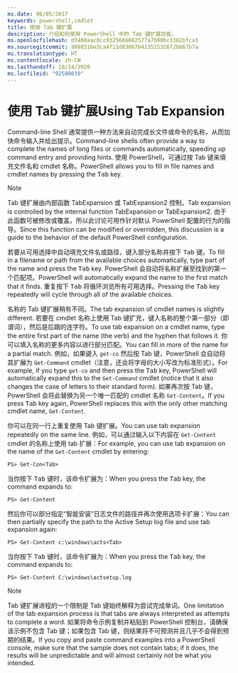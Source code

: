 ```yaml
---
ms.date: 06/05/2017
keywords: powershell,cmdlet
title: 使用 Tab 键扩展
description: 介绍如何使用 PowerShell 中的 Tab 键扩展功能。
ms.openlocfilehash: d3408aac8cc9325666082577a7b00bc3362bfca3
ms.sourcegitcommit: 9080316e3ca4f11d83067b41351531672b667b7a
ms.translationtype: HT
ms.contentlocale: zh-CN
ms.lasthandoff: 10/24/2020
ms.locfileid: "92500039"
---
```

# <a name="using-tab-expansion"></a><span data-ttu-id="17429-104">使用 Tab 键扩展</span><span class="sxs-lookup"><span data-stu-id="17429-104">Using Tab Expansion</span></span>

<span data-ttu-id="17429-105">Command-line Shell 通常提供一种方法来自动完成长文件或命令的名称，从而加快命令输入并给出提示。</span><span class="sxs-lookup"><span data-stu-id="17429-105">Command-line shells often provide a way to complete the names of long files or commands automatically, speeding up command entry and providing hints.</span></span> <span data-ttu-id="17429-106">使用 PowerShell，可通过按 Tab 键来填充文件名和 cmdlet 名称<kbd></kbd>。</span><span class="sxs-lookup"><span data-stu-id="17429-106">PowerShell allows you to fill in file names and cmdlet names by pressing the <kbd>Tab</kbd> key.</span></span>

> [!NOTE]
> <span data-ttu-id="17429-107">Tab 键扩展由内部函数 TabExpansion 或 TabExpansion2 控制。</span><span class="sxs-lookup"><span data-stu-id="17429-107">Tab expansion is controlled by the internal function TabExpansion or TabExpansion2.</span></span> <span data-ttu-id="17429-108">由于此函数可被修改或覆盖，所以此讨论可用作针对默认 PowerShell 配置的行为的指导。</span><span class="sxs-lookup"><span data-stu-id="17429-108">Since this function can be modified or overridden, this discussion is a guide to the behavior of the default PowerShell configuration.</span></span>

<span data-ttu-id="17429-109">若要从可用选择中自动填充文件名或路径，键入部分名称并按下 <kbd>Tab</kbd> 键。</span><span class="sxs-lookup"><span data-stu-id="17429-109">To fill in a filename or path from the available choices automatically, type part of the name and press the <kbd>Tab</kbd> key.</span></span> <span data-ttu-id="17429-110">PowerShell 会自动将名称扩展至找到的第一个匹配项。</span><span class="sxs-lookup"><span data-stu-id="17429-110">PowerShell will automatically expand the name to the first match that it finds.</span></span> <span data-ttu-id="17429-111">重复按下 <kbd>Tab</kbd> 将循环浏览所有可用选择。</span><span class="sxs-lookup"><span data-stu-id="17429-111">Pressing the <kbd>Tab</kbd> key repeatedly will cycle through all of the available choices.</span></span>

<span data-ttu-id="17429-112">名称的 Tab 键扩展稍有不同。</span><span class="sxs-lookup"><span data-stu-id="17429-112">The tab expansion of cmdlet names is slightly different.</span></span> <span data-ttu-id="17429-113">若要在 cmdlet 名称上使用 Tab 键扩充，键入名称的整个第一部分（即谓词），然后是后跟的连字符。</span><span class="sxs-lookup"><span data-stu-id="17429-113">To use tab expansion on a cmdlet name, type the entire first part of the name (the verb) and the hyphen that follows it.</span></span> <span data-ttu-id="17429-114">你可以填入名称的更多内容以进行部分匹配。</span><span class="sxs-lookup"><span data-stu-id="17429-114">You can fill in more of the name for a partial match.</span></span> <span data-ttu-id="17429-115">例如，如果键入 `get-co` 然后按 Tab 键，PowerShell 会自动将其扩展为 `Get-Command` cmdlet（注意，还会将字母的大小写改为标准形式）<kbd></kbd>。</span><span class="sxs-lookup"><span data-stu-id="17429-115">For example, if you type `get-co` and then press the <kbd>Tab</kbd> key, PowerShell will automatically expand this to the `Get-Command` cmdlet (notice that it also changes the case of letters to their standard form).</span></span> <span data-ttu-id="17429-116">如果再次按 Tab 键，PowerShell 会将此替换为另一个唯一匹配的 cmdlet 名称 `Get-Content`<kbd></kbd>。</span><span class="sxs-lookup"><span data-stu-id="17429-116">If you press <kbd>Tab</kbd> key again, PowerShell replaces this with the only other matching cmdlet name, `Get-Content`.</span></span>

<span data-ttu-id="17429-117">你可以在同一行上重复使用 Tab 键扩展。</span><span class="sxs-lookup"><span data-stu-id="17429-117">You can use tab expansion repeatedly on the same line.</span></span> <span data-ttu-id="17429-118">例如，可以通过输入以下内容在 `Get-Content` cmdlet 的名称上使用 tab 扩展：</span><span class="sxs-lookup"><span data-stu-id="17429-118">For example, you can use tab expansion on the name of the `Get-Content` cmdlet by entering:</span></span>

```
PS> Get-Con<Tab>
```

<span data-ttu-id="17429-119">当你按下 <kbd>Tab</kbd> 键时，该命令扩展为：</span><span class="sxs-lookup"><span data-stu-id="17429-119">When you press the <kbd>Tab</kbd> key, the command expands to:</span></span>

```
PS> Get-Content
```

<span data-ttu-id="17429-120">然后你可以部分指定“智能安装”日志文件的路径并再次使用选项卡扩展：</span><span class="sxs-lookup"><span data-stu-id="17429-120">You can then partially specify the path to the Active Setup log file and use tab expansion again:</span></span>

```
PS> Get-Content c:\windows\acts<Tab>
```

<span data-ttu-id="17429-121">当你按下 <kbd>Tab</kbd> 键时，该命令扩展为：</span><span class="sxs-lookup"><span data-stu-id="17429-121">When you press the <kbd>Tab</kbd> key, the command expands to:</span></span>

```
PS> Get-Content C:\windows\actsetup.log
```

> [!NOTE]
> <span data-ttu-id="17429-122">Tab 键扩展进程的一个限制是 Tab 键始终解释为尝试完成单词。</span><span class="sxs-lookup"><span data-stu-id="17429-122">One limitation of the tab expansion process is that tabs are always interpreted as attempts to complete a word.</span></span> <span data-ttu-id="17429-123">如果将命令示例复制并粘贴到 PowerShell 控制台，请确保该示例不包含 Tab 键；如果包含 Tab 键，则结果将不可预测并且几乎不会得到预期的结果。</span><span class="sxs-lookup"><span data-stu-id="17429-123">If you copy and paste command examples into a PowerShell console, make sure that the sample does not contain tabs; if it does, the results will be unpredictable and will almost certainly not be what you intended.</span></span>

